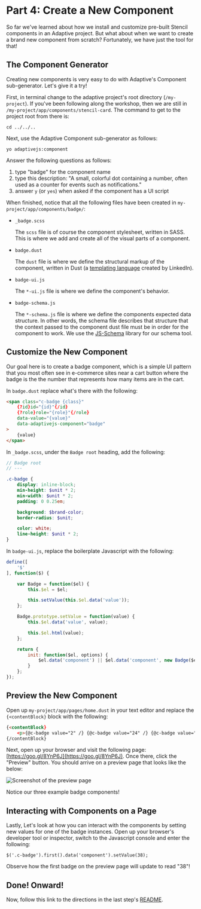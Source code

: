 # Part 4: Create a New Component

So far we've learned about how we install and customize pre-built Stencil components in an Adaptive project. But what about when we want to create a brand new component from scratch? Fortunately, we have just the tool for that!


## The Component Generator

Creating new components is very easy to do with Adaptive's Component sub-generator. Let's give it a try!

First, in terminal change to the adaptive project's root directory (`/my-project`). If you've been following along the workshop, then we are still in `/my-project/app/components/stencil-card`. The command to get to the project root from there is:

```
cd ../../..
```

Next, use the Adaptive Component sub-generator as follows:

```
yo adaptivejs:component
```

Answer the following questions as follows:

1. type "badge" for the component name
2. type this description: "A small, colorful dot containing a number, often used as a counter for events such as notifications."
3. answer `y` (or `yes`) when asked if the component has a UI script

When finished, notice that all the following files have been created in `my-project/app/components/badge/`:

* `_badge.scss`

  The `scss` file is of course the component stylesheet, written in SASS. This is where we add and create all of the visual parts of a component.

* `badge.dust`

  The `dust` file is where we define the structural markup of the component, written in Dust (a [templating language](https://github.com/linkedin/dustjs/wiki/Dust-Tutorial) created by LinkedIn).

* `badge-ui.js`

  The `*-ui.js` file is where we define the component's behavior.

* `badge-schema.js`

  The `*-schema.js` file is where we define the components expected data structure. In other words, the schema file describes that structure that the context passed to the component dust file must be in order for the component to work. We use the [JS-Schema](http://molnarg.github.io/js-schema/) library for our schema tool.


## Customize the New Component

Our goal here is to create a badge component, which is a simple UI pattern that you most often see in e-commerce sites near a cart button where the badge is the the number that represents how many items are in the cart.

In `badge.dust` replace what's there with the following:

```html
<span class="c-badge {class}"
    {?id}id="{id}"{/id}
    {?role}role="{role}"{/role}
    data-value="{value}"
    data-adaptivejs-component="badge"
>
    {value}
</span>
```

In `_badge.scss`, under the `Badge root` heading, add the following:

```scss
// Badge root
// ---

.c-badge {
    display: inline-block;
    min-height: $unit * 2;
    min-width: $unit * 2;
    padding: 0 0.25em;

    background: $brand-color;
    border-radius: $unit;

    color: white;
    line-height: $unit * 2;
}
```

In `badge-ui.js`, replace the boilerplate Javascript with the following:

```js
define([
    '$'
], function($) {

    var Badge = function($el) {
        this.$el = $el;

        this.setValue(this.$el.data('value'));
    };

    Badge.prototype.setValue = function(value) {
        this.$el.data('value', value);

        this.$el.html(value);
    };

    return {
        init: function($el, options) {
            $el.data('component') || $el.data('component', new Badge($el, options));
        }
    };
});
```


## Preview the New Component

Open up `my-project/app/pages/home.dust` in your text editor and replace the `{<contentBlock}` block with the following:

```html
{<contentBlock}
    <p>{@c-badge value="2" /} {@c-badge value="24" /} {@c-badge value="240,000" /}</p>
{/contentBlock}
```

Next, open up your browser and visit the following page: [https://goo.gl/8YnP6J](https://goo.gl/8YnP6J). Once there, click the "Preview" button. You should arrive on a preview page that looks like the below:

![Screenshot of the preview page](https://dl.dropboxusercontent.com/u/4782540/Mobify/Workshop/preview-screenshot%401x.png)

Notice our three example badge components!


## Interacting with Components on a Page

Lastly, Let's look at how you can interact with the components by setting new values for one of the badge instances. Open up your browser's developer tool or inspector, switch to the Javascript console and enter the following:

```
$('.c-badge').first().data('component').setValue(38);
```

Observe how the first badge on the preview page will update to read "38"!


## Done! Onward!

Now, follow this link to the directions in the last step's [README](https://github.com/mobify/workshop--adaptivejs-components/blob/conclusion/README.md).
